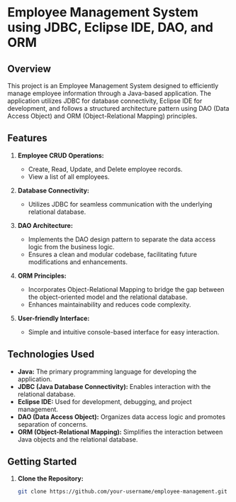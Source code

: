 # Employee Management System using JDBC, Eclipse IDE, DAO, and ORM

## Overview

This project is an Employee Management System designed to efficiently manage employee information through a Java-based application. The application utilizes JDBC for database connectivity, Eclipse IDE for development, and follows a structured architecture pattern using DAO (Data Access Object) and ORM (Object-Relational Mapping) principles.

## Features

1. **Employee CRUD Operations:**
   - Create, Read, Update, and Delete employee records.
   - View a list of all employees.

2. **Database Connectivity:**
   - Utilizes JDBC for seamless communication with the underlying relational database.

3. **DAO Architecture:**
   - Implements the DAO design pattern to separate the data access logic from the business logic.
   - Ensures a clean and modular codebase, facilitating future modifications and enhancements.

4. **ORM Principles:**
   - Incorporates Object-Relational Mapping to bridge the gap between the object-oriented model and the relational database.
   - Enhances maintainability and reduces code complexity.

5. **User-friendly Interface:**
   - Simple and intuitive console-based interface for easy interaction.

## Technologies Used

- **Java:** The primary programming language for developing the application.
- **JDBC (Java Database Connectivity):** Enables interaction with the relational database.
- **Eclipse IDE:** Used for development, debugging, and project management.
- **DAO (Data Access Object):** Organizes data access logic and promotes separation of concerns.
- **ORM (Object-Relational Mapping):** Simplifies the interaction between Java objects and the relational database.

## Getting Started

1. **Clone the Repository:**
   ```bash
   git clone https://github.com/your-username/employee-management.git


   

